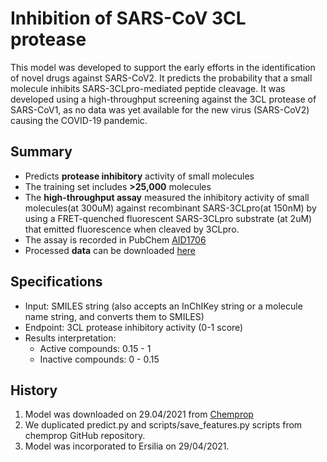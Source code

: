 # Inhibition of SARS-CoV 3CL protease

This model was developed to support the early efforts in the identification of novel drugs against SARS-CoV2. It predicts the probability that a small molecule inhibits SARS-3CLpro-mediated peptide cleavage. It was developed using a high-throughput screening against the 3CL protease of SARS-CoV1, as no data was yet available for the new virus (SARS-CoV2) causing the COVID-19 pandemic. 

## Summary
* Predicts **protease inhibitory** activity of small molecules
* The training set includes **>25,000** molecules
* The **high-throughput assay** measured the inhibitory activity of small molecules(at 300uM) against recombinant SARS-3CLpro(at 150nM) by using a FRET-quenched fluorescent       SARS-3CLpro substrate (at 2uM) that emitted fluorescence when cleaved by 3CLpro. 
* The assay is recorded in PubChem [AID1706](https://pubchem.ncbi.nlm.nih.gov/bioassay/1706#section=Protocol)
* Processed **data** can be downloaded [here](https://github.com/yangkevin2/coronavirus_data/blob/master/data/AID1706_binarized_sars.csv)

## Specifications
* Input: SMILES string (also accepts an InChIKey string or a molecule name string, and converts them to SMILES) 
* Endpoint: 3CL protease inhibitory activity (0-1 score)
* Results interpretation:
    * Active compounds: 0.15 - 1
    * Inactive compounds: 0 - 0.15

## History
1. Model was downloaded on 29.04/2021 from [Chemprop](http://chemprop.csail.mit.edu/checkpoints)
2. We duplicated predict.py and scripts/save_features.py scripts from chemprop GitHub repository.
3. Model was incorporated to Ersilia on 29/04/2021.
